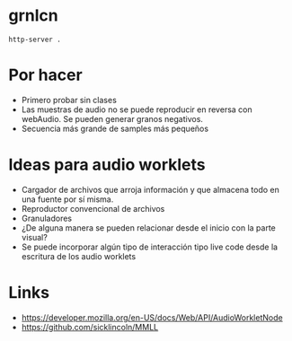 
# grnlcn

`http-server .`

# Por hacer

- Primero probar sin clases
- Las muestras de audio no se puede reproducir en reversa con webAudio. Se pueden generar granos negativos. 
- Secuencia más grande de samples más pequeños

# Ideas para audio worklets

- Cargador de archivos que arroja información y que almacena todo en una fuente por sí misma. 
- Reproductor convencional de archivos
- Granuladores
- ¿De alguna manera se pueden relacionar desde el inicio con la parte visual?
- Se puede incorporar algún tipo de interacción tipo live code desde la escritura de los audio worklets 

# Links

- https://developer.mozilla.org/en-US/docs/Web/API/AudioWorkletNode
- https://github.com/sicklincoln/MMLL
